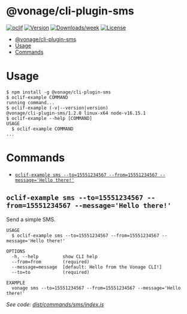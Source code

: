 # @vonage/cli-plugin-sms

[![oclif](https://img.shields.io/badge/cli-oclif-brightgreen.svg)](https://oclif.io)
[![Version](https://img.shields.io/npm/v/@vonage/cli-plugin-sms.svg)](https://npmjs.org/package/@vonage/cli-plugin-numbers)
[![Downloads/week](https://img.shields.io/npm/dw/@vonage/cli-plugin-sms.svg)](https://npmjs.org/package/@vonage/cli-plugin-numbers)
[![License](https://img.shields.io/npm/l/@vonage/cli-plugin-sms.svg)](https://github.com/Vonage/cli-plugin-numbers/blob/master/package.json)

<!-- toc -->
* [@vonage/cli-plugin-sms](#vonagecli-plugin-sms)
* [Usage](#usage)
* [Commands](#commands)
<!-- tocstop -->

# Usage

<!-- usage -->
```sh-session
$ npm install -g @vonage/cli-plugin-sms
$ oclif-example COMMAND
running command...
$ oclif-example (-v|--version|version)
@vonage/cli-plugin-sms/1.2.0 linux-x64 node-v16.15.1
$ oclif-example --help [COMMAND]
USAGE
  $ oclif-example COMMAND
...
```
<!-- usagestop -->

# Commands

<!-- commands -->
* [`oclif-example sms --to=15551234567 --from=15551234567 --message='Hello there!'`](#oclif-example-sms---to15551234567---from15551234567---messagehello-there)

## `oclif-example sms --to=15551234567 --from=15551234567 --message='Hello there!'`

Send a simple SMS.

```
USAGE
  $ oclif-example sms --to=15551234567 --from=15551234567 --message='Hello there!'

OPTIONS
  -h, --help         show CLI help
  --from=from        (required)
  --message=message  [default: Hello from the Vonage CLI!]
  --to=to            (required)

EXAMPLE
  vonage sms --to=15551234567 --from=15551234567 --message='Hello there!'
```

_See code: [dist/commands/sms/index.js](https://github.com/Vonage/vonage-cli/blob/v1.2.0/dist/commands/sms/index.js)_
<!-- commandsstop -->
